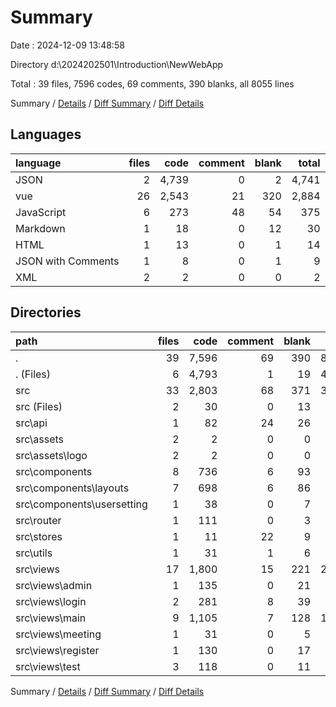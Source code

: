 # Summary

Date : 2024-12-09 13:48:58

Directory d:\\2024202501\\Introduction\\NewWebApp

Total : 39 files,  7596 codes, 69 comments, 390 blanks, all 8055 lines

Summary / [Details](details.md) / [Diff Summary](diff.md) / [Diff Details](diff-details.md)

## Languages
| language | files | code | comment | blank | total |
| :--- | ---: | ---: | ---: | ---: | ---: |
| JSON | 2 | 4,739 | 0 | 2 | 4,741 |
| vue | 26 | 2,543 | 21 | 320 | 2,884 |
| JavaScript | 6 | 273 | 48 | 54 | 375 |
| Markdown | 1 | 18 | 0 | 12 | 30 |
| HTML | 1 | 13 | 0 | 1 | 14 |
| JSON with Comments | 1 | 8 | 0 | 1 | 9 |
| XML | 2 | 2 | 0 | 0 | 2 |

## Directories
| path | files | code | comment | blank | total |
| :--- | ---: | ---: | ---: | ---: | ---: |
| . | 39 | 7,596 | 69 | 390 | 8,055 |
| . (Files) | 6 | 4,793 | 1 | 19 | 4,813 |
| src | 33 | 2,803 | 68 | 371 | 3,242 |
| src (Files) | 2 | 30 | 0 | 13 | 43 |
| src\\api | 1 | 82 | 24 | 26 | 132 |
| src\\assets | 2 | 2 | 0 | 0 | 2 |
| src\\assets\\logo | 2 | 2 | 0 | 0 | 2 |
| src\\components | 8 | 736 | 6 | 93 | 835 |
| src\\components\\layouts | 7 | 698 | 6 | 86 | 790 |
| src\\components\\usersetting | 1 | 38 | 0 | 7 | 45 |
| src\\router | 1 | 111 | 0 | 3 | 114 |
| src\\stores | 1 | 11 | 22 | 9 | 42 |
| src\\utils | 1 | 31 | 1 | 6 | 38 |
| src\\views | 17 | 1,800 | 15 | 221 | 2,036 |
| src\\views\\admin | 1 | 135 | 0 | 21 | 156 |
| src\\views\\login | 2 | 281 | 8 | 39 | 328 |
| src\\views\\main | 9 | 1,105 | 7 | 128 | 1,240 |
| src\\views\\meeting | 1 | 31 | 0 | 5 | 36 |
| src\\views\\register | 1 | 130 | 0 | 17 | 147 |
| src\\views\\test | 3 | 118 | 0 | 11 | 129 |

Summary / [Details](details.md) / [Diff Summary](diff.md) / [Diff Details](diff-details.md)